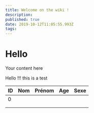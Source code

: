 ```yaml
---
title: Welcome on the wiki !
description: 
published: true
date: 2019-10-12T11:05:55.993Z
tags: 
---
```


# Hello
Your content here

Hello !!!
this is a test

| ID | Nom | Prénom | Age | Sexe   |
|---|---|---|---|---|
| 0  |   |   |   |   |
|   |   |   |   |   |
|   |   |   |   |   |


